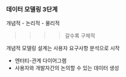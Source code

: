 ### 데이터 모델링 3단계

개념적 - 논리적 - 물리적 

>>>> 갈수록 구체적

개념적 모델링 설계는 사용자 요구사항 분석으로 시작
 - 엔터티-관계 다이어그램
 - 사용자와 개발자간의 논의할 수 있는 데이터 생성
